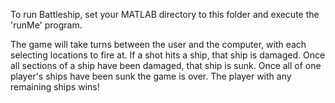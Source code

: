 To run Battleship, set your MATLAB directory to this folder 
and execute the 'runMe' program.

The game will take turns between the user and the computer,
with each selecting locations to fire at.  If a shot hits a
ship, that ship is damaged.  Once all sections of a ship
have been damaged, that ship is sunk.  Once all of one
player's ships have been sunk the game is over.  The player
with any remaining ships wins!